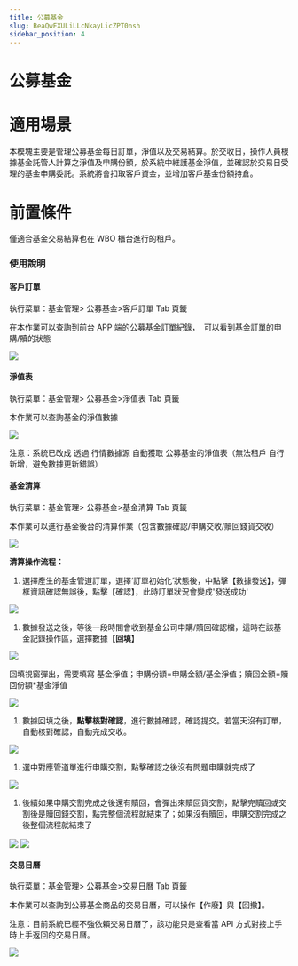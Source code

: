 ```yaml
---
title: 公募基金
slug: BeaQwFXULiLLcNkayLicZPT0nsh
sidebar_position: 4
---
```



# 公募基金

# 適用場景

本模塊主要是管理公募基金每日訂單，淨值以及交易結算。於交收日，操作人員根據基金託管人計算之淨值及申購份額，於系統中維護基金淨值，並確認於交易日受理的基金申購委託。系統將會扣取客戶資金，並增加客戶基金份額持倉。

# 前置條件

僅適合基金交易結算也在 WBO 櫃台進行的租戶。

### 使用說明

#### 客戶訂單

執行菜單：基金管理&gt; 公募基金&gt;客戶訂單 Tab 頁籤

在本作業可以查詢到前台 APP 端的公募基金訂單紀錄，  可以看到基金訂單的申購/贖的狀態

<img src="/assets/MMrpbLsIboM1w8x9UovclZIUnje.png" src-width="2986" src-height="1742" align="center"/>

#### 淨值表

執行菜單：基金管理&gt; 公募基金&gt;淨值表 Tab 頁籤

本作業可以查詢基金的淨值數據

<img src="/assets/Eg8abABWOoqFUQxDwqbcMIW0nNg.png" src-width="2978" src-height="1708" align="center"/>

注意：系統已改成 透過 行情數據源 自動獲取 公募基金的淨值表（無法租戶 自行新增，避免數據更新錯誤）

#### 基金清算

執行菜單：基金管理&gt; 公募基金&gt;基金清算 Tab 頁籤

本作業可以進行基金後台的清算作業（包含數據確認/申購交收/贖回錢貨交收）

<img src="/assets/XDujb8DY4ou5RgxGQ0AcxbJJnmf.png" src-width="2962" src-height="1778" align="center"/>

**清算操作流程：**

1. 選擇產生的基金管道訂單，選擇‘訂單初始化’狀態後，中點擊【數據發送】，彈框資訊確認無誤後，點擊【確認】，此時訂單狀況會變成'發送成功'

<img src="/assets/FnOpbGgsZo8u0XxA3CgccIgenOg.png" src-width="2972" src-height="1740" align="center"/>

1. 數據發送之後，等後一段時間會收到基金公司申購/贖回確認檔，這時在該基金記錄操作區，選擇數據【**回填**】

<img src="/assets/BTsibSl3GocgBixDu4fcQyqknQg.png" src-width="3000" src-height="1598" align="center"/>

回填視窗彈出，需要填寫 基金淨值；申購份額=申購金額/基金淨值；贖回金額=贖回份額*基金淨值

<img src="/assets/XZh1bTDlioljIRxue9OcEZvQn6d.png" src-width="2974" src-height="1706" align="center"/>

1. 數據回填之後，**點擊核對確認**，進行數據確認，確認提交。若當天沒有訂單，自動核對確認，自動完成交收。

<img src="/assets/DhuabdgfDo8uBrx9yCBctCfSnnh.png" src-width="2978" src-height="1272" align="center"/>

1. 選中對應管道單進行申購交割，點擊確認之後沒有問題申購就完成了

<img src="/assets/OYMabkb5soV1gRxp3bCcXiginkd.png" src-width="2984" src-height="1500" align="center"/>

1. 後續如果申購交割完成之後還有贖回，會彈出來贖回貨交割，點擊完贖回或交割後是贖回錢交割，點完整個流程就結束了；如果沒有贖回，申購交割完成之後整個流程就結束了

<img src="/assets/Bu7YbvYk5oXrOXxnMzvcxcFfnYc.png" src-width="3004" src-height="1486" align="center"/>

<img src="/assets/Gk8pbplskoFnk6xpKPIcJE65nAe.png" src-width="2988" src-height="1466" align="center"/>

#### 交易日曆

執行菜單：基金管理&gt; 公募基金&gt;交易日曆 Tab 頁籤

本作業可以查詢到公募基金商品的交易日曆，可以操作【作廢】與【回撤】。

注意：目前系統已經不強依賴交易日曆了，該功能只是查看當 API 方式對接上手時上手返回的交易日曆。

<img src="/assets/TfjUbUEhQoBUUxxssuSceoK7nMh.png" src-width="2994" src-height="1572" align="center"/>

